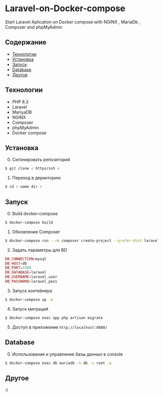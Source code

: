 # Laravel-on-Docker-compose
Start Laravel Aplication on Docker compose with NGINX , MariaDb , Composer and phpMyAdmin
## Содержание
- [Технологии](#технологии)
- [Установка](#установка)
- [Запуск](#запуск)
- [Database](#database)
- [Другое](#другое)

## Технологии
- PHP 8.3
- Laravel
- MariyaDB
- NGINX
- Composer
- phpMyAdmin
- Docker compose

## Установка

0. Склонировать репозиторий
```sh
$ git clone < https/ssh >
```
1. Переход в дерикторию
```sh
$ cd < name dir >
```
## Запуск
0. Build docker-compose
```sh
$ docker-compose build
```
1. Обновление Composer 
```sh
$ docker-compose run --rm composer create-project --prefer-dist laravel/laravel 
```
2. Задать параметры для BD
```php
DB_CONNECTION=mysql
DB_HOST=db
DB_PORT=3306
DB_DATABASE=laravel
DB_USERNAME=laravel_user
DB_PASSWORD=laravel_pass
```
3. Запуск контейнера
```sh
$ docker-compose up -d
```
4. Запуск миграций
```sh
$ docker-compose exec app php artisan migrate
```
5. Доступ в приложение 
`http://localhost:8080/`

## Database

0. Использование и управление базы данных в console
```sh
$ docker-compose exec db mariadb -h db -u root -p
```

## Другое 

:)
